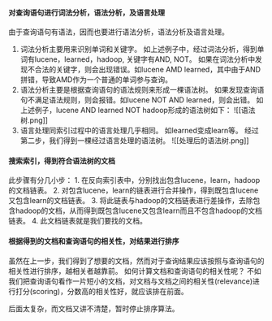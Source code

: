 #### 对查询语句进行词法分析，语法分析，及语言处理
由于查询语句有语法，因而也要进行语法分析，语法分析及语言处理。
1. 词法分析主要用来识别单词和关键字。
如上述例子中，经过词法分析，得到单词有lucene，learned，hadoop, 关键字有AND, NOT。
如果在词法分析中发现不合法的关键字，则会出现错误。如lucene AMD learned，其中由于AND拼错，导致AMD作为一个普通的单词参与查询。
2. 语法分析主要是根据查询语句的语法规则来形成一棵语法树。
如果发现查询语句不满足语法规则，则会报错。如lucene NOT AND learned，则会出错。
如上述例子，lucene AND learned NOT hadoop形成的语法树如下：
![[语法树.png]]
3. 语言处理同索引过程中的语言处理几乎相同。
如learned变成learn等。
经过第二步，我们得到一棵经过语言处理的语法树。
![[处理后的语法树.png]]
#### 搜索索引，得到符合语法树的文档
此步骤有分几小步：
	1. 在反向索引表中，分别找出包含lucene，learn，hadoop的文档链表。
	2. 对包含lucene，learn的链表进行合并操作，得到既包含lucene又包含learn的文档链表。
	3. 将此链表与hadoop的文档链表进行差操作，去除包含hadoop的文档，从而得到既包含lucene又包含learn而且不包含hadoop的文档链表。
	4. 此文档链表就是我们要找的文档。

#### 根据得到的文档和查询语句的相关性，对结果进行排序
虽然在上一步，我们得到了想要的文档，然而对于查询结果应该按照与查询语句的相关性进行排序，越相关者越靠前。
如何计算文档和查询语句的相关性呢？
不如我们把查询语句看作一片短小的文档，对文档与文档之间的相关性(relevance)进行打分(scoring)，分数高的相关性好，就应该排在前面。

后面太复杂，而文档又讲不清楚，暂时停止排序算法。